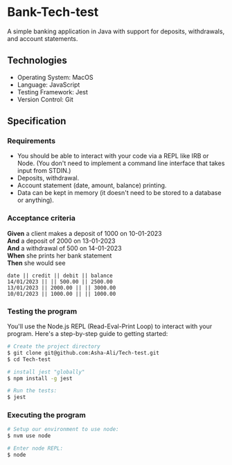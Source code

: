 # Bank-Tech-test

A simple banking application in Java with support for deposits, withdrawals, and account statements.

## Technologies

- Operating System: MacOS
- Language: JavaScript
- Testing Framework: Jest
- Version Control: Git

## Specification

### Requirements

* You should be able to interact with your code via a REPL like IRB or Node.  (You don't need to implement a command line interface that takes input from STDIN.)
* Deposits, withdrawal.
* Account statement (date, amount, balance) printing.
* Data can be kept in memory (it doesn't need to be stored to a database or anything).

### Acceptance criteria

**Given** a client makes a deposit of 1000 on 10-01-2023  
**And** a deposit of 2000 on 13-01-2023  
**And** a withdrawal of 500 on 14-01-2023  
**When** she prints her bank statement  
**Then** she would see

```
date || credit || debit || balance
14/01/2023 || || 500.00 || 2500.00
13/01/2023 || 2000.00 || || 3000.00
10/01/2023 || 1000.00 || || 1000.00
```



### Testing the program

You'll use the Node.js REPL (Read-Eval-Print Loop) to interact with your program. Here's a step-by-step guide to getting started:

```sh
# Create the project directory
$ git clone git@github.com:Asha-Ali/Tech-test.git
$ cd Tech-test

# install jest "globally"
$ npm install -g jest

# Run the tests:
$ jest
```

### Executing the program

```sh
# Setup our environment to use node:
$ nvm use node

# Enter node REPL:
$ node
```
